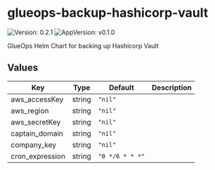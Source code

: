 # glueops-backup-hashicorp-vault

![Version: 0.2.1](https://img.shields.io/badge/Version-0.2.1-informational?style=flat-square) ![AppVersion: v0.1.0](https://img.shields.io/badge/AppVersion-v0.1.0-informational?style=flat-square)

GlueOps Helm Chart for backing up Hashicorp Vault

## Values

| Key | Type | Default | Description |
|-----|------|---------|-------------|
| aws_accessKey | string | `"nil"` |  |
| aws_region | string | `"nil"` |  |
| aws_secretKey | string | `"nil"` |  |
| captain_domain | string | `"nil"` |  |
| company_key | string | `"nil"` |  |
| cron_expression | string | `"0 */6 * * *"` |  |
